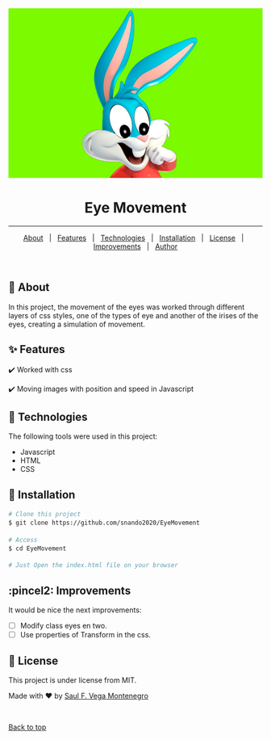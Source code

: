 <div align="center" id="top"> 
  <img src="./img/2.jpg" alt="Eye Movement" />
</div>

<h1 align="center">Eye Movement</h1>
<hr>

<p align="center">
  <a href="#dart-about">About</a> &#xa0; | &#xa0; 
  <a href="#sparkles-features">Features</a> &#xa0; | &#xa0;
  <a href="#rocket-technologies">Technologies</a> &#xa0; | &#xa0;
  <a href="#checkered_flag-starting">Installation</a> &#xa0; | &#xa0;
  <a href="#memo-license">License</a> &#xa0; | &#xa0;
  <a href="#recycle-improvements">Improvements</a> &#xa0; | &#xa0;	
  <a href="https://snando2020.github.io/" target="_blank">Author</a>
</p>

<br>

## :book: About ##

In this project, the movement of the eyes was worked through different layers of css styles, one of the types of eye and another of the irises of the eyes, creating a simulation of movement. 

## :sparkles: Features ##

:heavy_check_mark: Worked with css

:heavy_check_mark: Moving images with position and speed in Javascript

## :wrench: Technologies ##

The following tools were used in this project:

- Javascript 
- HTML
- CSS

## :checkered_flag: Installation ##

```bash
# Clone this project
$ git clone https://github.com/snando2020/EyeMovement

# Access
$ cd EyeMovement

# Just Open the index.html file on your browser

```

## :pincel2: Improvements ##

It would be nice the next improvements:
- [ ] Modify class eyes en two.
- [ ] Use properties of Transform in the css.

## :memo: License ##

This project is under license from MIT.


Made with :heart: by <a href="https://snando2020.github.io/" target="_blank">Saul F. Vega Montenegro</a>

&#xa0;

<a href="#top">Back to top</a>
